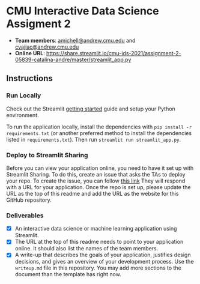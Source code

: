 # CMU Interactive Data Science Assigment 2

* **Team members**: amichell@andrew.cmu.edu and cvajiac@andrew.cmu.edu
* **Online URL**: https://share.streamlit.io/cmu-ids-2021/assignment-2-05839-catalina-andre/master/streamlit_app.py

## Instructions

### Run Locally

Check out the Streamlit [getting started](https://docs.streamlit.io/en/stable/getting_started.html) guide and setup your Python environment.

To run the application locally, install the dependencies with `pip install -r requirements.txt` (or another preferred method to install the dependencies listed in `requirements.txt`). Then run `streamlit run streamlit_app.py`.

### Deploy to Streamlit Sharing

Before you can view your application online, you need to have it set up with Streamlit Sharing. To do this, create an issue that asks the TAs to deploy your repo. To create the issue, you can follow [this link](../../issues/new?body=Dear+TAs%2C+please+add+our+repo+to+Streamlit+sharing+and+then+respond+to+this+issue+with+the+URL+to+the+deployed+application.&title=Setup+Streamlit+sharing&assignees=kunalkhadilkar,hypotext) They will respond with a URL for your application. Once the repo is set up, please update the URL as the top of this readme and add the URL as the website for this GitHub repository.

### Deliverables

- [x] An interactive data science or machine learning application using Streamlit.
- [x] The URL at the top of this readme needs to point to your application online. It should also list the names of the team members. 
- [x] A write-up that describes the goals of your application, justifies design decisions, and gives an overview of your development process. Use the `writeup.md` file in this repository. You may add more sections to the document than the template has right now.
